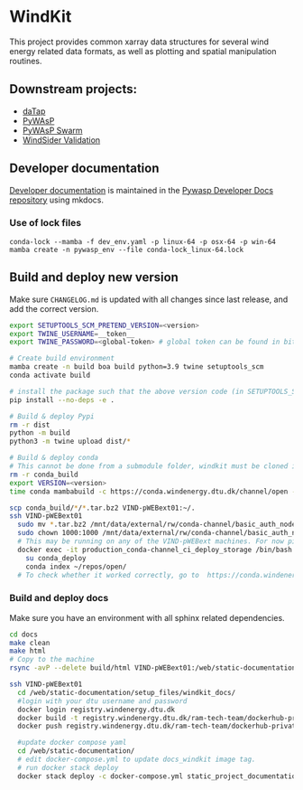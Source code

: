 # WindKit

This project provides common xarray data structures for several wind energy related data formats, as well as plotting and spatial manipulation routines.

## Downstream projects:

- [daTap](https://gitlab-internal.windenergy.dtu.dk/ram/software/tech-team/web-apps/daTap)
- [PyWAsP](https://gitlab-internal.windenergy.dtu.dk/ram/software/pywasp/pywasp)
- [PyWAsP Swarm](https://gitlab-internal.windenergy.dtu.dk/ram/software/pywasp/pywasp-swarm)
- [WindSider Validation](https://gitlab.windenergy.dtu.dk/windsider)

## Developer documentation

[Developer documentation](https://ram.pages-internal.windenergy.dtu.dk/software/pywasp/pywasp-developer-docs/) is maintained in the [Pywasp Developer Docs repository](https://gitlab-internal.windenergy.dtu.dk/ram/software/pywasp/pywasp-developer-docs) using mkdocs.

### Use of lock files

`conda-lock --mamba -f dev_env.yaml -p linux-64 -p osx-64 -p win-64`
`mamba create -n pywasp_env --file conda-lock_linux-64.lock`

## Build and deploy new version

Make sure `CHANGELOG.md` is updated with all changes since last release, and add the correct version.

```sh
export SETUPTOOLS_SCM_PRETEND_VERSION=<version>
export TWINE_USERNAME=__token__
export TWINE_PASSWORD=<global-token> # global token can be found in bitwarden under pypi, username wasp

# Create build environment
mamba create -n build boa build python=3.9 twine setuptools_scm
conda activate build

# install the package such that the above version code (in SETUPTOOLS_SCM_PRETEND_VERSION) will be written to the dist package that is uplaoded to pypi
pip install --no-deps -e .

# Build & deploy Pypi
rm -r dist
python -m build
python3 -m twine upload dist/*

# Build & deploy conda
# This cannot be done from a submodule folder, windkit must be cloned in a different folder.
rm -r conda_build
export VERSION=<version>
time conda mambabuild -c https://conda.windenergy.dtu.dk/channel/open --output-folder conda_build  ./recipe

scp conda_build/*/*.tar.bz2 VIND-pWEBext01:~/.
ssh VIND-pWEBext01
  sudo mv *.tar.bz2 /mnt/data/external/rw/conda-channel/basic_auth_node_server/conda/open/noarch/.
  sudo chown 1000:1000 /mnt/data/external/rw/conda-channel/basic_auth_node_server/conda/open/noarch/*.tar.bz2
  # This may be running on any of the VIND-pWEBext machines. For now ping neda@dtu.dk to carry out these steps.
  docker exec -it production_conda-channel_ci_deploy_storage /bin/bash
    su conda_deploy
    conda index ~/repos/open/
  # To check whether it worked correctly, go to  https://conda.windenergy.dtu.dk/channel/open/noarch/
```

### Build and deploy docs

Make sure you have an environment with all sphinx related dependencies.


```sh
cd docs
make clean
make html
# Copy to the machine
rsync -avP --delete build/html VIND-pWEBext01:/web/static-documentation/setup_files/windkit_docs/windkit/

ssh VIND-pWEBext01
  cd /web/static-documentation/setup_files/windkit_docs/
  #login with your dtu username and password
  docker login registry.windenergy.dtu.dk
  docker build -t registry.windenergy.dtu.dk/ram-tech-team/dockerhub-private/docs_windkit:0.5.1 .
  docker push registry.windenergy.dtu.dk/ram-tech-team/dockerhub-private/docs_windkit:0.5.1

  #update docker compose yaml
  cd /web/static-documentation/
  # edit docker-compose.yml to update docs_windkit image tag.
  # run docker stack deploy
  docker stack deploy -c docker-compose.yml static_project_documentation --with-registry-auth

```
